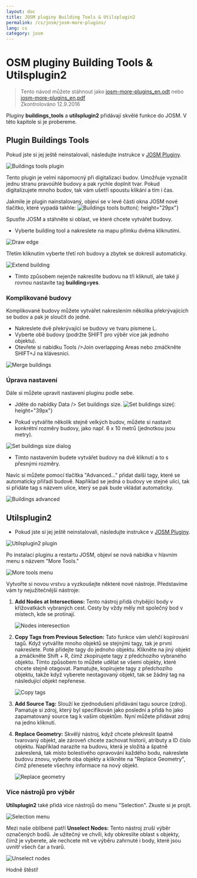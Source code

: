 ```yaml
---
layout: doc
title: JOSM pluginy Building Tools & Utilsplugin2
permalink: /cs/josm/josm-more-plugins/
lang: cs
category: josm
---
```


OSM pluginy Building Tools & Utilsplugin2
============

> Tento návod můžete stáhnout jako [josm-more-plugins_en.odt](/files/josm-more-plugins_en.odt) nebo [josm-more-plugins_en.pdf](/files/josm-more-plugins_en.pdf)  
> Zkontrolováno 12.9.2016  

Pluginy **buildings_tools** a **utilsplugin2** přidávají skvělé funkce do JOSM. V této kapitole si je probereme.  

Plugin Buildings Tools
--------------------------

Pokud jste si jej ještě neinstalovali, následujte instrukce v [JOSM Pluginy](/cs/josm/josm-plugins).  

![Buildings tools plugin][]

Tento plugin je velmi nápomocný při digitalizaci budov. Umožňuje vyznačit jednu stranu pravoúhlé budovy a pak rychle doplnit tvar. Pokud digitalizujete mnoho budov, tak vám ušetří spoustu klikání a tím i čas.  

Jakmile je plugin nainstalovaný, objeví se v levé části okna JOSM nové tlačítko, které vypadá takhle: ![Buildings tools button][]{: height="29px"}

Spusťte JOSM a stáhněte si oblast, ve které chcete vytvářet budovy.  

* Vyberte building tool a nakreslete na mapu přímku dvěma kliknutími.  

![Draw edge][]

Třetím kliknutím vyberte třetí roh budovy a zbytek se dokreslí automaticky.  

![Extend building][]

* Tímto způsobem nejenže nakreslíte budovu na tři kliknutí, ale také jí rovnou nastavíte tag **building=yes**.  

### Komplikované budovy

Komplikované budovy můžete vytvářet nakreslením několika překrývajících se budov a pak je sloučit do jedné.  

* Nakreslete dvě překrývající se budovy ve tvaru písmene L.  
* Vyberte obě budovy (podržte SHIFT pro výběr více jak jednoho objektu).  
* Otevřete si nabídku Tools />Join overlapping Areas nebo zmáčkněte SHIFT+J na klávesnici.  

![Merge buildings][]

### Úprava nastavení

Dále si můžete upravit nastavení pluginu podle sebe.  

* Jděte do nabídky Data /> Set buildings size. ![Set buildings size][]{: height="39px"}  

* Pokud vytváříte několik stejně velkých budov, můžete si nastavit konkrétní rozměry budovy, jako např. 6 x 10 metrů (jednotkou jsou metry).  

![Set buildings size dialog][]

* Tímto nastavením budete vytvářet budovy na dvě kliknutí a to s přesnými rozměry.  

Navíc si můžete pomocí tlačítka "Advanced..." přidat další tagy, které se automaticky přiřadí budově. Například se jedná o budovy ve stejné ulici, tak si přidáte tag s názvem ulice, který se pak bude vkládat automaticky.  

![Buildings advanced][]


Utilsplugin2
-------------

* Pokud jste si jej ještě neinstalovali, následujte instrukce v [JOSM Pluginy](/cs/josm/josm-plugins).  

![Utilsplugin2 plugin][]

Po instalaci pluginu a restartu JOSM, objeví se nová nabídka v hlavním menu s názvem "More Tools."  

![More tools menu][]

Vytvořte si novou vrstvu a vyzkoušejte některé nové nástroje. Představíme vám ty nejužitečnější nástroje:  

1. **Add Nodes at Intersections:**  Tento nástroj přidá chybějící body v křižovatkách vybraných cest. Cesty by vždy měly mít společný bod v místech, kde se protínají.  

    ![Nodes interesection][]

2. **Copy Tags from Previous Selection:**  Tato funkce vám ulehčí kopírování tagů. Když vytváříte mnoho objektů se stejnými tagy, tak je první nakreslete. Poté přidejte tagy do jednoho objektu. Klikněte na jiný objekt a zmáčkněte Shift + R, čímž zkopírujete tagy z předchozího vybraného objektu. Tímto způsobem to můžete udělat se všemi objekty, které chcete stejně otagovat. Pamatujte, kopírujete tagy z předchozího objektu, takže když vyberete neotagovaný objekt, tak se žádný tag na následující objekt nepřenese.  

    ![Copy tags][]

3. **Add Source Tag:** Slouží ke zjednodušení přidávání tagu source (zdroj). Pamatuje si zdroj, který byl specifikován jako poslední a přidá ho jako zapamatovaný source tag k vašim objektům. Nyní můžete přidávat zdroj na jedno kliknutí.  

4. **Replace Geometry:** Skvělý nástroj, když chcete překreslit špatně tvarovaný objekt, ale zároveň chcete zachovat historii, atributy a ID číslo objektu. Například narazíte na budovu, která je složitá a špatně zakreslená, tak místo bolestivého opravování každého bodu, nakreslete budovu znovu, vyberte oba objekty a klikněte na "Replace Geometry", čímž přenesete všechny informace na nový objekt.  

    ![Replace geometry][]


### Více nástrojů pro výběr

**Utilsplugin2** také přidá více nástrojů do menu "Selection". Zkuste si je projít.  

![Selection menu][]

Mezi naše oblíbené patří **Unselect Nodes:** Tento nástroj zruší výběr označených bodů. Je užitečný ve chvíli, kdy obkreslíte oblast s objekty, čímž je vyberete, ale nechcete mít ve výběru zahrnuté i body, které jsou uvnitř všech čar a tvarů.  

![Unselect nodes][]

Hodně štěstí!  


[Buildings tools plugin]: /images/josm/buildings_tools-plugin.png
[Buildings tools button]: /images/josm/buildings_tools-button.png
[Draw edge]: /images/josm/draw-edge.png
[Extend building]: /images/josm/extend-building.png
[Merge buildings]: /images/josm/merge-buildings.png
[Set buildings size]: /images/josm/set-buildings-size.png
[Set buildings size dialog]: /images/josm/set-buildings-size-dialog.png
[Buildings advanced]: /images/josm/buildings-advanced.png
[Utilsplugin2 plugin]: /images/josm/utilsplugin2-plugin.png
[More tools menu]: /images/josm/more-tools-menu.png
[Nodes interesection]: /images/josm/utilsplugin2-nodes-intersection.png
[Copy tags]: /images/josm/utilsplugin2-copy-tags.png
[Replace geometry]: /images/josm/utilsplugin2-replace-geometry.png
[Selection menu]: /images/josm/selection-menu.png
[Unselect nodes]: /images/josm/utilsplugin2-unselect-nodes.png


